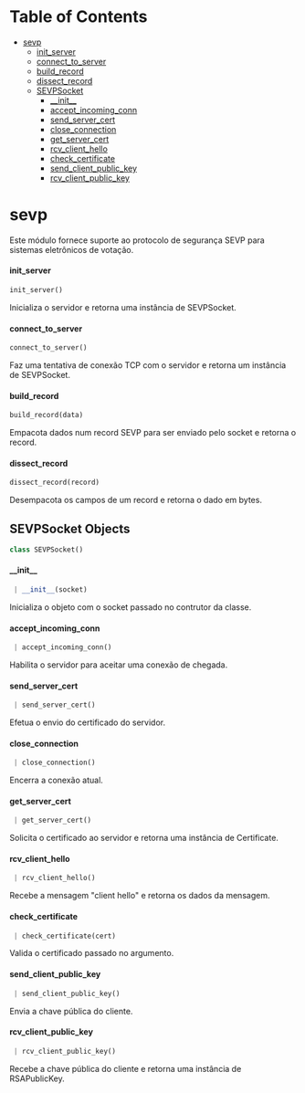 # Table of Contents

* [sevp](#sevp)
  * [init\_server](#sevp.init_server)
  * [connect\_to\_server](#sevp.connect_to_server)
  * [build\_record](#sevp.build_record)
  * [dissect\_record](#sevp.dissect_record)
  * [SEVPSocket](#sevp.SEVPSocket)
    * [\_\_init\_\_](#sevp.SEVPSocket.__init__)
    * [accept\_incoming\_conn](#sevp.SEVPSocket.accept_incoming_conn)
    * [send\_server\_cert](#sevp.SEVPSocket.send_server_cert)
    * [close\_connection](#sevp.SEVPSocket.close_connection)
    * [get\_server\_cert](#sevp.SEVPSocket.get_server_cert)
    * [rcv\_client\_hello](#sevp.SEVPSocket.rcv_client_hello)
    * [check\_certificate](#sevp.SEVPSocket.check_certificate)
    * [send\_client\_public\_key](#sevp.SEVPSocket.send_client_public_key)
    * [rcv\_client\_public\_key](#sevp.SEVPSocket.rcv_client_public_key)

<a name="sevp"></a>
# sevp

Este módulo fornece suporte ao protocolo de segurança SEVP para sistemas eletrônicos de votação.

<a name="sevp.init_server"></a>
#### init\_server

```python
init_server()
```

Inicializa o servidor e retorna uma instância de SEVPSocket.

<a name="sevp.connect_to_server"></a>
#### connect\_to\_server

```python
connect_to_server()
```

Faz uma tentativa de conexão TCP com o servidor e retorna um instância de SEVPSocket.

<a name="sevp.build_record"></a>
#### build\_record

```python
build_record(data)
```

Empacota dados num record SEVP para ser enviado pelo socket e retorna o record.

<a name="sevp.dissect_record"></a>
#### dissect\_record

```python
dissect_record(record)
```

Desempacota os campos de um record e retorna o dado em bytes.

<a name="sevp.SEVPSocket"></a>
## SEVPSocket Objects

```python
class SEVPSocket()
```

<a name="sevp.SEVPSocket.__init__"></a>
#### \_\_init\_\_

```python
 | __init__(socket)
```

Inicializa o objeto com o socket passado no contrutor da classe.

<a name="sevp.SEVPSocket.accept_incoming_conn"></a>
#### accept\_incoming\_conn

```python
 | accept_incoming_conn()
```

Habilita o servidor para aceitar uma conexão de chegada.

<a name="sevp.SEVPSocket.send_server_cert"></a>
#### send\_server\_cert

```python
 | send_server_cert()
```

Efetua o envio do certificado do servidor.

<a name="sevp.SEVPSocket.close_connection"></a>
#### close\_connection

```python
 | close_connection()
```

Encerra a conexão atual.

<a name="sevp.SEVPSocket.get_server_cert"></a>
#### get\_server\_cert

```python
 | get_server_cert()
```

Solicita o certificado ao servidor e retorna uma instância de Certificate.

<a name="sevp.SEVPSocket.rcv_client_hello"></a>
#### rcv\_client\_hello

```python
 | rcv_client_hello()
```

Recebe a mensagem "client hello" e retorna os dados da mensagem.

<a name="sevp.SEVPSocket.check_certificate"></a>
#### check\_certificate

```python
 | check_certificate(cert)
```

Valida o certificado passado no argumento.

<a name="sevp.SEVPSocket.send_client_public_key"></a>
#### send\_client\_public\_key

```python
 | send_client_public_key()
```

Envia a chave pública do cliente.

<a name="sevp.SEVPSocket.rcv_client_public_key"></a>
#### rcv\_client\_public\_key

```python
 | rcv_client_public_key()
```

Recebe a chave pública do cliente e retorna uma instância de RSAPublicKey.

